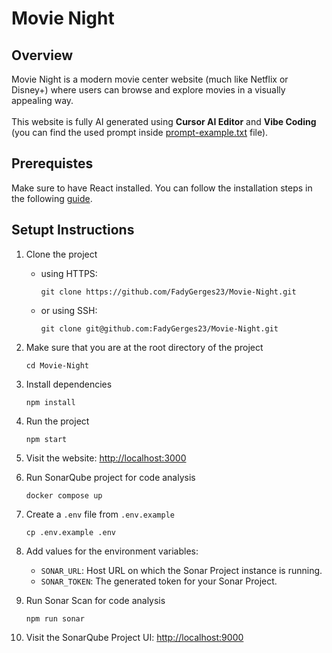 # Movie Night

## Overview

Movie Night is a modern movie center website (much like Netflix or Disney+) where users can browse and explore movies in a visually appealing way.
<br />
<br />
This website is fully AI generated using **Cursor AI Editor** and **Vibe Coding** (you can find the used prompt inside [prompt-example.txt](https://github.com/FadyGerges23/Movie-Night/blob/main/prompt-example.txt) file).

## Prerequistes
Make sure to have React installed. You can follow the installation steps in the following [guide](https://www.freecodecamp.org/news/how-to-install-react-a-step-by-step-guide/).

## Setupt Instructions

1. Clone the project
    - using HTTPS:
        ```
        git clone https://github.com/FadyGerges23/Movie-Night.git
        ```
    
    - or using SSH:
        ```
        git clone git@github.com:FadyGerges23/Movie-Night.git
        ```

2. Make sure that you are at the root directory of the project
    ```
    cd Movie-Night
    ```

3. Install dependencies
    ```
    npm install
    ```

4. Run the project
    ```
    npm start
    ```

5. Visit the website: [http://localhost:3000](http://localhost:3000)

6. Run SonarQube project for code analysis
    ```
    docker compose up
    ```

7. Create a `.env` file from `.env.example`
    ```
    cp .env.example .env
    ```

8. Add values for the environment variables:
    - `SONAR_URL`: Host URL on which the Sonar Project instance is running.
    - `SONAR_TOKEN`: The generated token for your Sonar Project.

9. Run Sonar Scan for code analysis
    ```
    npm run sonar
    ```

10. Visit the SonarQube Project UI: [http://localhost:9000](http://localhost:9000)
